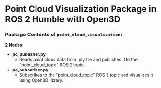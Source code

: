 # Point Cloud Visualization Package in ROS 2 Humble with Open3D

### Package Contents of `point_cloud_visualization`:

**2 Nodes:**
* **pc_publisher.py**  
   * Reads point cloud data from .ply file and publishes it to the "point_cloud_topic" ROS 2 topic.
* **pc_subscriber.py**  
   * Subscribes to the "point_cloud_topic" ROS 2 topic and visualizes it using Open3D library.